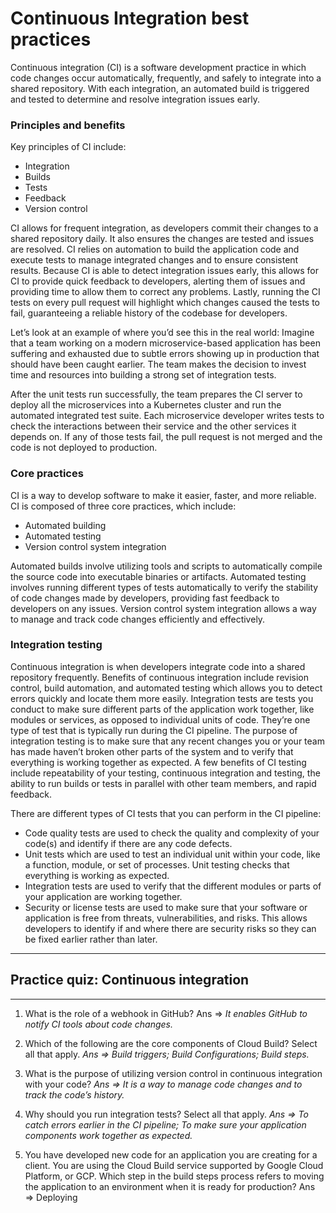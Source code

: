 #	Continuous Integration best practices
Continuous integration (CI) is a software development practice in which code changes occur automatically, frequently, and safely to integrate into a shared repository. With each integration, an automated build is triggered and tested to determine and resolve integration issues early.

###	Principles and benefits
Key principles of CI include:
-	Integration
-	Builds
-	Tests
-	Feedback
-	Version control

CI allows for frequent integration, as developers commit their changes to a shared repository daily. It also ensures the changes are tested and issues are resolved. CI relies on automation to build the application code and execute tests to manage integrated changes and to ensure consistent results. Because CI is able to detect integration issues early, this allows for CI to provide quick feedback to developers, alerting them of issues and providing time to allow them to correct any problems. Lastly, running the CI tests on every pull request will highlight which changes caused the tests to fail, guaranteeing a reliable history of the codebase for developers.

Let’s look at an example of where you’d see this in the real world: Imagine that a team working on a modern microservice-based application has been suffering and exhausted due to subtle errors showing up in production that should have been caught earlier. The team makes the decision to invest time and resources into building a strong set of integration tests.

After the unit tests run successfully, the team prepares the CI server to deploy all the microservices into a Kubernetes cluster and run the automated integrated test suite. Each microservice developer writes tests to check the interactions between their service and the other services it depends on. If any of those tests fail, the pull request is not merged and the code is not deployed to production.

###	Core practices
CI is a way to develop software to make it easier, faster, and more reliable. CI is composed of three core practices, which include:
-	Automated building
-	Automated testing
-	Version control system integration

Automated builds involve utilizing tools and scripts to automatically compile the source code into executable binaries or artifacts. Automated testing involves running different types of tests automatically to verify the stability of code changes made by developers, providing fast feedback to developers on any issues. Version control system integration allows a way to manage and track code changes efficiently and effectively.


###	Integration testing
Continuous integration is when developers integrate code into a shared repository frequently. Benefits of continuous integration include revision control, build automation, and automated testing which allows you to detect errors quickly and locate them more easily. Integration tests are tests you conduct to make sure different parts of the application work together, like modules or services, as opposed to individual units of code. They’re one type of test that is typically run during the CI pipeline. The purpose of integration testing is to make sure that any recent changes you or your team has made haven’t broken other parts of the system and to verify that everything is working together as expected. A few benefits of CI testing include repeatability of your testing, continuous integration and testing, the ability to run builds or tests in parallel with other team members, and rapid feedback. 

There are different types of CI tests that you can perform in the CI pipeline:
-	Code quality tests are used to check the quality and complexity of your code(s) and identify if there are any code defects. 
-	Unit tests which are used to test an individual unit within your code, like a function, module, or set of processes. Unit testing checks that everything is working as expected.
-	Integration tests are used to verify that the different modules or parts of your application are working together.
-	Security or license tests are used to make sure that your software or application is free from threats, vulnerabilities, and risks. This allows developers to identify if and where there are security risks so they can be fixed earlier rather than later. 

***
##	Practice quiz: Continuous integration
***
1. What is the role of a webhook in GitHub?
Ans => *It enables GitHub to notify CI tools about code changes.*

2. Which of the following are the core components of Cloud Build? Select all that apply.
*Ans =>
Build triggers;
Build Configurations;
Build steps.*

3. What is the purpose of utilizing version control in continuous integration with your code? 
*Ans => It is a way to manage code changes and to track the code’s history.*

4. Why should you run integration tests? Select all that apply. 
*Ans =>
To catch errors earlier in the CI pipeline;
To make sure your application components work together as expected.*

5. You have developed new code for an application you are creating for a client. You are using the Cloud Build service supported by Google Cloud Platform, or GCP. Which step in the build steps process refers to moving the application to an environment when it is ready for production? 
Ans => Deploying